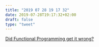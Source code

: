 ```yaml
---
title: "2019 07 28 19 17 32"
date: 2019-07-28T19:17:32+02:00
draft: false
type: "tweet"
---
```

[Did Functional Programming get it wrong?](https://blog.usejournal.com/monoids-to-groupoids-492c35105113)

